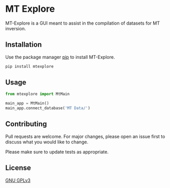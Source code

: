 # MT Explore

MT-Explore is a GUI meant to assist in the compilation of datasets for MT inversion.
## Installation

Use the package manager [pip](https://pip.pypa.io/en/stable/) to install MT-Explore.

```bash
pip install mtexplore
```

## Usage

```python
from mtexplore import MtMain

main_app = MtMain()
main_app.connect_database('MT Data/')

```

## Contributing
Pull requests are welcome. For major changes, please open an issue first to discuss what you would like to change.

Please make sure to update tests as appropriate.

## License
[GNU GPLv3](https://choosealicense.com/licenses/gpl-3.0/)
